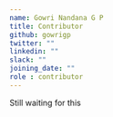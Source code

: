```yaml
---
name: Gowri Nandana G P
title: Contributor
github: gowrigp
twitter: ""
linkedin: ""
slack: ""
joining_date: ""
role : contributor
---
```


Still waiting for this
